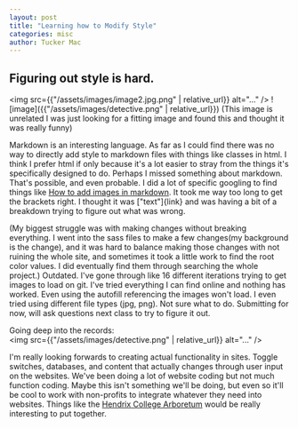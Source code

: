 ```yaml
---
layout: post
title: "Learning how to Modify Style"
categories: misc
author: Tucker Mac
---
```


## Figuring out style is hard.
<img src={{"/assets/images/image2.jpg.png" | relative_url}}  alt="..." />
![image]({{"/assets/images/detective.png" | relative_url}})
(This image is unrelated I was just looking for a fitting image and found this and thought it was really funny)

Markdown is an interesting language. As far as I could find there was no way to directly add style to markdown files with things like classes in html. I think I prefer html if only because it's a lot easier to stray from the things it's specifically designed to do. Perhaps I missed something about markdown. That's possible, and even probable. I did a lot of specific googling to find things like [How to add images in markdown](https://stackoverflow.com/questions/41604263/how-do-i-display-local-image-in-markdown). It took me way too long to get the brackets right. I thought it was ["text"]{link} and was having a bit of a breakdown trying to figure out what was wrong.

(My biggest struggle was with making changes without breaking everything. I went into the sass files to make a few changes(my background is the change), and it was hard to balance making those changes with not ruining the whole site, and sometimes it took a little work to find the root color values. I did eventually find them through searching the whole project.) Outdated. I've gone through like 16 different iterations trying to get images to load on git. I've tried everything I can find online and nothing has worked. Even using the autofill referencing the images won't load. I even tried using different file types (jpg, png). Not sure what to do. Submitting for now, will ask questions next class to try to figure it out.

Going deep into the records:  
<img src={{"/assets/images/detective.png" | relative_url}}  alt="..." />

I'm really looking forwards to creating actual functionality in sites. Toggle switches, databases, and content that actually changes through user input on the websites. We've been doing a lot of website coding but not much function coding. Maybe this isn't something we'll be doing, but even so it'll be cool to work with non-profits to integrate whatever they need into websites. Things like the [Hendrix College Arboretum](https://arboretum.hendrix.edu) would be really interesting to put together.
